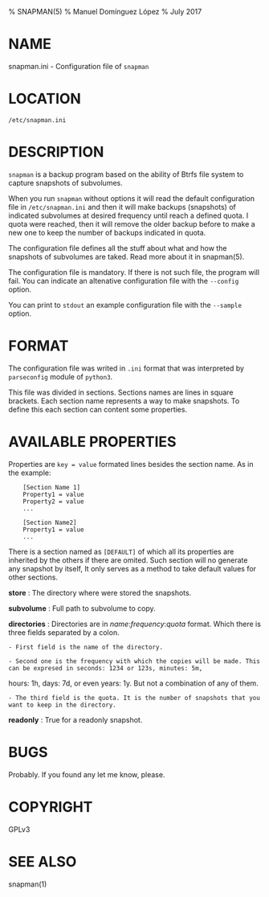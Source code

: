 % SNAPMAN(5)
% Manuel Domínguez López
% July 2017

# NAME

snapman.ini - Configuration file of `snapman`

# LOCATION

`/etc/snapman.ini`

# DESCRIPTION

`snapman` is a backup program based on the ability of Btrfs file system to 
capture snapshots of subvolumes.

When you run `snapman` without options it will read the default 
configuration file in `/etc/snapman.ini` and then it will make 
backups (snapshots) of indicated subvolumes at desired frequency until
reach a defined quota. I quota were reached, then it will remove the older
backup before to make a new one to keep the number of backups indicated in
quota.

The configuration file defines all the stuff about what and how the 
snapshots of subvolumes are taked. Read more about it in snapman(5).

The configuration file is mandatory. If there is not such file, the 
program will fail. You can indicate an altenative configuration file
with the `--config` option.

You can print to `stdout` an example configuration file with the 
`--sample` option.

# FORMAT

The configuration file was writed in `.ini` format that was interpreted by `parseconfig` module of `python3`.

This file was divided in sections. Sections names are lines in square brackets. Each section name represents a way to make snapshots. To define this each section can content some properties.

# AVAILABLE PROPERTIES

Properties are `key = value` formated lines besides the section name. As in the example:

        [Section Name 1]
        Property1 = value
        Property2 = value
        ...

        [Section Name2]
        Property1 = value
        ...

There is a section named as `[DEFAULT]` of which all its properties are inherited by the others if there are omited. Such section will no generate any snapshot by itself, It only serves as a method to
take default values for other sections.

**store**
:    The directory where were stored the snapshots.

**subvolume**
:    Full path to subvolume to copy.

**directories**
:    Directories are in *name*:*frequency*:*quota* format. Which there is three fields separated by a colon.

    - First field is the name of the directory.

    - Second one is the frequency with which the copies will be made. This can be expresed in seconds: 1234 or 123s, minutes: 5m,
hours: 1h, days: 7d, or even years: 1y. But not a combination of any of them.

    - The third field is the quota. It is the number of snapshots that you want to keep in the directory.

**readonly**
:    True for a readonly snapshot.

# BUGS

Probably. If you found any let me know, please.

# COPYRIGHT

GPLv3

# SEE ALSO

snapman(1)


